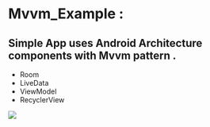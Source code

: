 # Mvvm_Example :
## Simple App uses Android Architecture components with Mvvm pattern .
* Room
* LiveData
* ViewModel
* RecyclerView

 <a href="https://imgflip.com/gif/4zno4q"><img src="https://imgflip.com/embed/4zno4q"/></a>
 
 

